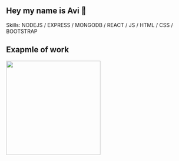 ## Hey my name is Avi 👋

Skills: NODEJS / EXPRESS / MONGODB / REACT / JS / HTML / CSS / BOOTSTRAP

## Exapmle of work
<img src="20220712_211116.gif" width="256" />
